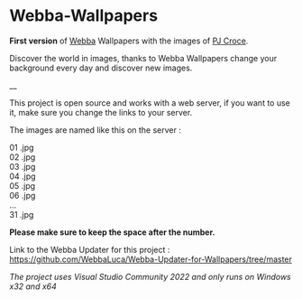 # Webba-Wallpapers

<b>First version</b> of <a href="https://webba-creative.com/">Webba</a> Wallpapers with the images of <a href="https://www.instagram.com/pjcroce/">PJ Croce</a>.

Discover the world in images, thanks to Webba Wallpapers change your background every day and discover new images.

__<br>

This project is open source and works with a web server, if you want to use it, make sure you change the links to your server.

The images are named like this on the server :

01 .jpg<br>
02 .jpg<br>
03 .jpg<br>
04 .jpg<br>
05 .jpg<br>
06 .jpg<br>
...<br>
31 .jpg

<b>Please make sure to keep the space after the number.</b>

Link to the Webba Updater for this project : https://github.com/WebbaLuca/Webba-Updater-for-Wallpapers/tree/master


<i>The project uses Visual Studio Community 2022 and only runs on Windows x32 and x64</i>
